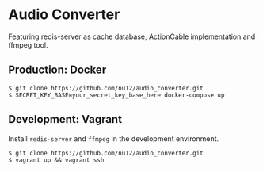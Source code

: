 # Audio Converter

Featuring redis-server as cache database, ActionCable implementation and ffmpeg  tool.

## Production: Docker
```shell
$ git clone https://github.com/nu12/audio_converter.git
$ SECRET_KEY_BASE=your_secret_key_base_here docker-compose up
```

## Development: Vagrant

Install `redis-server` and `ffmpeg` in the development environment. 

```shell
$ git clone https://github.com/nu12/audio_converter.git
$ vagrant up && vagrant ssh
```